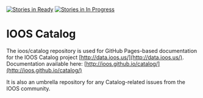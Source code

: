 [![Stories in Ready](https://badge.waffle.io/ioos/catalog.png?label=ready&title=Ready)](https://waffle.io/ioos/catalog)
[![Stories in In Progress](https://badge.waffle.io/ioos/catalog.png?label=in%20progress&title=In%20Progress)](https://waffle.io/ioos/catalog)

# IOOS Catalog

The ioos/catalog repository is used for GitHub Pages-based documentation for the IOOS Catalog project [http://data.ioos.us/](http://data.ioos.us/).  Documentation available here: [http://ioos.github.io/catalog/](http://ioos.github.io/catalog/)

It is also an umbrella repository for any Catalog-related issues from the IOOS community.  
